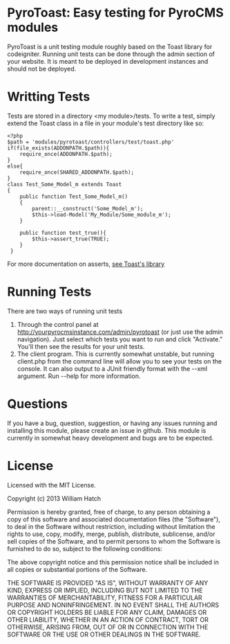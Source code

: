 PyroToast: Easy testing for PyroCMS modules
===========================================

PyroToast is a unit testing module roughly based on the Toast library for codeigniter. Running unit tests can be done through the admin section of your website. It is meant to be deployed in 
development instances and should not be deployed.

Writting Tests
==============
Tests are stored in a directory \<my module\>/tests. To write a test, simply extend the Toast class in a file in your module's test directory like so:

    <?php
    $path = 'modules/pyrotoast/controllers/test/toast.php'
    if(file_exists(ADDONPATH.$path)){
        require_once(ADDONPATH.$path);
    }
    else{
        require_once(SHARED_ADDONPATH.$path);
    }
    class Test_Some_Model_m extends Toast
    {
        public function Test_Some_Model_m()
        {
            parent::__construct('Some_Model_m');
            $this->load-Model('My_Module/Some_module_m');
        }

        public function test_true(){
            $this->assert_true(TRUE);
        }
     }
For more documentation on asserts, [see Toast's library](http://jensroland.com/projects/toast)

Running Tests
=============
There are two ways of running unit tests
1. Through the control panel at http://yourpyrocmsinstance.com/admin/pyrotoast (or just use the admin navigation). Just select which tests you want to run and click "Activate." You'll then see the results for your unit tests.
2. The client program. This is currently somewhat unstable, but running client.php from the command line will allow you to see your tests on the console. It can also output to a JUnit friendly format with the --xml argument. Run --help for more information.

Questions
=========
If you have a bug, question, suggestion, or having any issues running and installing this module, please create an issue in github. This module is currently in somewhat heavy development and bugs
are to be expected.

License
=======
Licensed with the MIT License.

Copyright (c) 2013 William Hatch 

Permission is hereby granted, free of charge, to any person obtaining a copy of this software and associated documentation files (the "Software"), to deal in the Software without restriction, including without limitation the rights to use, copy, modify, merge, publish, distribute, sublicense, and/or sell copies of the Software, and to permit persons to whom the Software is furnished to do so, subject to the following conditions:

The above copyright notice and this permission notice shall be included in all copies or substantial portions of the Software.

THE SOFTWARE IS PROVIDED "AS IS", WITHOUT WARRANTY OF ANY KIND, EXPRESS OR IMPLIED, INCLUDING BUT NOT LIMITED TO THE WARRANTIES OF MERCHANTABILITY, FITNESS FOR A PARTICULAR PURPOSE AND NONINFRINGEMENT. IN NO EVENT SHALL THE AUTHORS OR COPYRIGHT HOLDERS BE LIABLE FOR ANY CLAIM, DAMAGES OR OTHER LIABILITY, WHETHER IN AN ACTION OF CONTRACT, TORT OR OTHERWISE, ARISING FROM, OUT OF OR IN CONNECTION WITH THE SOFTWARE OR THE USE OR OTHER DEALINGS IN THE SOFTWARE.
